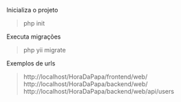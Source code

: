 Inicializa o projeto
>php init

Executa migrações
>php yii migrate

Exemplos de urls
>http://localhost/HoraDaPapa/frontend/web/
>http://localhost/HoraDaPapa/backend/web/
>http://localhost/HoraDaPapa/backend/web/api/users